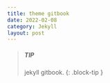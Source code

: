 ```yaml
---
title: theme gitbook
date: 2022-02-08
category: Jekyll
layout: post
---
```


> ##### TIP
>
> jekyll gitbook.
{: .block-tip }

